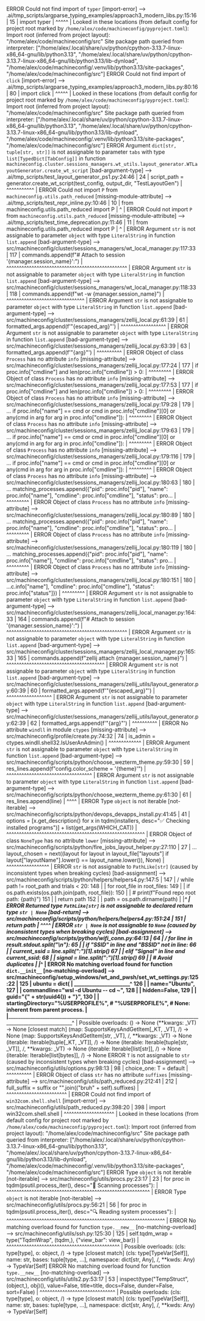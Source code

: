 ERROR Could not find import of `typer` [import-error]
  --> .ai/tmp_scripts/argparse_typing_examples/approach3_modern_libs.py:15:16
   |
15 |         import typer
   |                ^^^^^
   |
  Looked in these locations (from default config for project root marked by `/home/alex/code/machineconfig/pyproject.toml`):
  Import root (inferred from project layout): "/home/alex/code/machineconfig/src"
  Site package path queried from interpreter: ["/home/alex/.local/share/uv/python/cpython-3.13.7-linux-x86_64-gnu/lib/python3.13", "/home/alex/.local/share/uv/python/cpython-3.13.7-linux-x86_64-gnu/lib/python3.13/lib-dynload", "/home/alex/code/machineconfig/.venv/lib/python3.13/site-packages", "/home/alex/code/machineconfig/src"]
ERROR Could not find import of `click` [import-error]
  --> .ai/tmp_scripts/argparse_typing_examples/approach3_modern_libs.py:80:16
   |
80 |         import click
   |                ^^^^^
   |
  Looked in these locations (from default config for project root marked by `/home/alex/code/machineconfig/pyproject.toml`):
  Import root (inferred from project layout): "/home/alex/code/machineconfig/src"
  Site package path queried from interpreter: ["/home/alex/.local/share/uv/python/cpython-3.13.7-linux-x86_64-gnu/lib/python3.13", "/home/alex/.local/share/uv/python/cpython-3.13.7-linux-x86_64-gnu/lib/python3.13/lib-dynload", "/home/alex/code/machineconfig/.venv/lib/python3.13/site-packages", "/home/alex/code/machineconfig/src"]
ERROR Argument `dict[str, tuple[str, str]]` is not assignable to parameter `tabs` with type `list[TypedDict[TabConfig]]` in function `machineconfig.cluster.sessions_managers.wt_utils.layout_generator.WTLayoutGenerator.create_wt_script` [bad-argument-type]
  --> .ai/tmp_scripts/test_layout_generator_ps1.py:24:46
   |
24 |     script_path = generator.create_wt_script(test_config, output_dir, "TestLayoutGen")
   |                                              ^^^^^^^^^^^
   |
ERROR Could not import `P` from `machineconfig.utils.path_reduced` [missing-module-attribute]
  --> .ai/tmp_scripts/test_repr_inline.py:10:46
   |
10 | from machineconfig.utils.path_reduced import P
   |                                              ^
   |
ERROR Could not import `P` from `machineconfig.utils.path_reduced` [missing-module-attribute]
  --> .ai/tmp_scripts/test_time_deprecation.py:11:46
   |
11 | from machineconfig.utils.path_reduced import P
   |                                              ^
   |
ERROR Argument `str` is not assignable to parameter `object` with type `LiteralString` in function `list.append` [bad-argument-type]
   --> src/machineconfig/cluster/sessions_managers/wt_local_manager.py:117:33
    |
117 |                 commands.append(f"# Attach to session '{manager.session_name}':")
    |                                 ^^^^^^^^^^^^^^^^^^^^^^^^^^^^^^^^^^^^^^^^^^^^^^^^
    |
ERROR Argument `str` is not assignable to parameter `object` with type `LiteralString` in function `list.append` [bad-argument-type]
   --> src/machineconfig/cluster/sessions_managers/wt_local_manager.py:118:33
    |
118 |                 commands.append(f"wt -w {manager.session_name}")
    |                                 ^^^^^^^^^^^^^^^^^^^^^^^^^^^^^^^
    |
ERROR Argument `str` is not assignable to parameter `object` with type `LiteralString` in function `list.append` [bad-argument-type]
  --> src/machineconfig/cluster/sessions_managers/zellij_local.py:61:39
   |
61 |                 formatted_args.append(f'"{escaped_arg}"')
   |                                       ^^^^^^^^^^^^^^^^^^
   |
ERROR Argument `str` is not assignable to parameter `object` with type `LiteralString` in function `list.append` [bad-argument-type]
  --> src/machineconfig/cluster/sessions_managers/zellij_local.py:63:39
   |
63 |                 formatted_args.append(f'"{arg}"')
   |                                       ^^^^^^^^^^
   |
ERROR Object of class `Process` has no attribute `info` [missing-attribute]
   --> src/machineconfig/cluster/sessions_managers/zellij_local.py:177:24
    |
177 |                     if proc.info["cmdline"] and len(proc.info["cmdline"]) > 0:
    |                        ^^^^^^^^^
    |
ERROR Object of class `Process` has no attribute `info` [missing-attribute]
   --> src/machineconfig/cluster/sessions_managers/zellij_local.py:177:53
    |
177 |                     if proc.info["cmdline"] and len(proc.info["cmdline"]) > 0:
    |                                                     ^^^^^^^^^
    |
ERROR Object of class `Process` has no attribute `info` [missing-attribute]
   --> src/machineconfig/cluster/sessions_managers/zellij_local.py:179:28
    |
179 | ...   if proc.info["name"] == cmd or cmd in proc.info["cmdline"][0] or any(cmd in arg for arg in proc.info["cmdline"]):
    |          ^^^^^^^^^
    |
ERROR Object of class `Process` has no attribute `info` [missing-attribute]
   --> src/machineconfig/cluster/sessions_managers/zellij_local.py:179:63
    |
179 | ...   if proc.info["name"] == cmd or cmd in proc.info["cmdline"][0] or any(cmd in arg for arg in proc.info["cmdline"]):
    |                                             ^^^^^^^^^
    |
ERROR Object of class `Process` has no attribute `info` [missing-attribute]
   --> src/machineconfig/cluster/sessions_managers/zellij_local.py:179:116
    |
179 | ...   if proc.info["name"] == cmd or cmd in proc.info["cmdline"][0] or any(cmd in arg for arg in proc.info["cmdline"]):
    |                                                                                                  ^^^^^^^^^
    |
ERROR Object of class `Process` has no attribute `info` [missing-attribute]
   --> src/machineconfig/cluster/sessions_managers/zellij_local.py:180:63
    |
180 | ...   matching_processes.append({"pid": proc.info["pid"], "name": proc.info["name"], "cmdline": proc.info["cmdline"], "status": pro...
    |                                         ^^^^^^^^^
    |
ERROR Object of class `Process` has no attribute `info` [missing-attribute]
   --> src/machineconfig/cluster/sessions_managers/zellij_local.py:180:89
    |
180 | ...   matching_processes.append({"pid": proc.info["pid"], "name": proc.info["name"], "cmdline": proc.info["cmdline"], "status": pro...
    |                                                                   ^^^^^^^^^
    |
ERROR Object of class `Process` has no attribute `info` [missing-attribute]
   --> src/machineconfig/cluster/sessions_managers/zellij_local.py:180:119
    |
180 | ...   matching_processes.append({"pid": proc.info["pid"], "name": proc.info["name"], "cmdline": proc.info["cmdline"], "status": pro...
    |                                                                                                 ^^^^^^^^^
    |
ERROR Object of class `Process` has no attribute `info` [missing-attribute]
   --> src/machineconfig/cluster/sessions_managers/zellij_local.py:180:151
    |
180 | ...c.info["name"], "cmdline": proc.info["cmdline"], "status": proc.info["status"]})
    |                                                               ^^^^^^^^^
    |
ERROR Argument `str` is not assignable to parameter `object` with type `LiteralString` in function `list.append` [bad-argument-type]
   --> src/machineconfig/cluster/sessions_managers/zellij_local_manager.py:164:33
    |
164 |                 commands.append(f"# Attach to session '{manager.session_name}':")
    |                                 ^^^^^^^^^^^^^^^^^^^^^^^^^^^^^^^^^^^^^^^^^^^^^^^^
    |
ERROR Argument `str` is not assignable to parameter `object` with type `LiteralString` in function `list.append` [bad-argument-type]
   --> src/machineconfig/cluster/sessions_managers/zellij_local_manager.py:165:33
    |
165 |                 commands.append(f"zellij attach {manager.session_name}")
    |                                 ^^^^^^^^^^^^^^^^^^^^^^^^^^^^^^^^^^^^^^^
    |
ERROR Argument `str` is not assignable to parameter `object` with type `LiteralString` in function `list.append` [bad-argument-type]
  --> src/machineconfig/cluster/sessions_managers/zellij_utils/layout_generator.py:60:39
   |
60 |                 formatted_args.append(f'"{escaped_arg}"')
   |                                       ^^^^^^^^^^^^^^^^^^
   |
ERROR Argument `str` is not assignable to parameter `object` with type `LiteralString` in function `list.append` [bad-argument-type]
  --> src/machineconfig/cluster/sessions_managers/zellij_utils/layout_generator.py:62:39
   |
62 |                 formatted_args.append(f'"{arg}"')
   |                                       ^^^^^^^^^^
   |
ERROR No attribute `windll` in module `ctypes` [missing-attribute]
  --> src/machineconfig/profile/create.py:74:32
   |
74 |                     is_admin = ctypes.windll.shell32.IsUserAnAdmin()
   |                                ^^^^^^^^^^^^^
   |
ERROR Argument `str` is not assignable to parameter `object` with type `LiteralString` in function `list.append` [bad-argument-type]
  --> src/machineconfig/scripts/python/choose_wezterm_theme.py:59:30
   |
59 |             res_lines.append(f"config.color_scheme = '{theme}'")
   |                              ^^^^^^^^^^^^^^^^^^^^^^^^^^^^^^^^^^
   |
ERROR Argument `str` is not assignable to parameter `object` with type `LiteralString` in function `list.append` [bad-argument-type]
  --> src/machineconfig/scripts/python/choose_wezterm_theme.py:61:30
   |
61 |             res_lines.append(line)
   |                              ^^^^
   |
ERROR Type `object` is not iterable [not-iterable]
  --> src/machineconfig/scripts/python/devops_devapps_install.py:41:45
   |
41 |     options = [x.get_description() for x in tqdm(installers, desc="✅ Checking installed programs")] + list(get_args(WHICH_CAT))
   |                                             ^^^^^^^^^^^^^^^^^^^^^^^^^^^^^^^^^^^^^^^^^^^^^^^^^^^^^^^
   |
ERROR Object of class `NoneType` has no attribute `lower` [missing-attribute]
  --> src/machineconfig/scripts/python/fire_jobs_layout_helper.py:27:110
   |
27 | ...   layout_chosen = next((layout for layout in layout_file["layouts"] if layout["layoutName"].lower() == layout_name.lower()), None)
   |                                                                                                            ^^^^^^^^^^^^^^^^^
   |
ERROR `str` is not assignable to `PathLike[str]` (caused by inconsistent types when breaking cycles) [bad-assignment]
   --> src/machineconfig/scripts/python/helpers/helpers4.py:147:5
    |
147 | /     while path != root_path and trials < 20:
148 | |         for root_file in root_files:
149 | |             if os.path.exists(os.path.join(path, root_file)):
150 | |                 # print(f"Found repo root path: {path}")
151 | |                 return path
152 | |         path = os.path.dirname(path)
    | |_____________________________________^
    |
ERROR Returned type `PathLike[str]` is not assignable to declared return type `str | None` [bad-return]
   --> src/machineconfig/scripts/python/helpers/helpers4.py:151:24
    |
151 |                 return path
    |                        ^^^^
    |
ERROR `str | None` is not assignable to `None` (caused by inconsistent types when breaking cycles) [bad-assignment]
  --> src/machineconfig/scripts/python/wifi_conn.py:64:13
   |
64 | /             for line in result.stdout.split("\n"):
65 | |                 if "SSID" in line and "BSSID" not in line:
66 | |                     current_ssid = line.split(":")[1].strip()
67 | |                 elif "Signal" in line and current_ssid:
68 | |                     signal = line.split(":")[1].strip()
69 | |                     # Avoid duplicates
   | |_______________________________________^
   |
ERROR No matching overload found for function `dict.__init__` [no-matching-overload]
   --> src/machineconfig/setup_windows/wt_and_pwsh/set_wt_settings.py:125:22
    |
125 |           ubuntu = dict(
    |  ______________________^
126 | |             name="Ubuntu",
127 | |             commandline="wsl -d Ubuntu -- cd ~",
128 | |             hidden=False,
129 | |             guid="{" + str(uuid4()) + "}",
130 | |             startingDirectory="%USERPROFILE%",  # "%USERPROFILE%",   # None: inherent from parent process.
    | |___________________________________________________________________________________________________________^
    |
  Possible overloads:
  () -> None
  (**kwargs: _VT) -> None [closest match]
  (map: SupportsKeysAndGetItem[_KT, _VT], /) -> None
  (map: SupportsKeysAndGetItem[str, _VT], /, **kwargs: _VT) -> None
  (iterable: Iterable[tuple[_KT, _VT]], /) -> None
  (iterable: Iterable[tuple[str, _VT]], /, **kwargs: _VT) -> None
  (iterable: Iterable[list[str]], /) -> None
  (iterable: Iterable[list[bytes]], /) -> None
ERROR `T` is not assignable to `str` (caused by inconsistent types when breaking cycles) [bad-assignment]
  --> src/machineconfig/utils/options.py:98:13
   |
98 |             choice_one: T = default
   |             ^^^^^^^^^^
   |
ERROR Object of class `str` has no attribute `suffixes` [missing-attribute]
   --> src/machineconfig/utils/path_reduced.py:212:41
    |
212 |         full_suffix = suffix or "".join(("bruh" + self).suffixes)
    |                                         ^^^^^^^^^^^^^^^^^^^^^^^^
    |
ERROR Could not find import of `win32com.shell.shell` [import-error]
   --> src/machineconfig/utils/path_reduced.py:398:20
    |
398 |             import win32com.shell.shell
    |                    ^^^^^^^^^^^^^^^^^^^^
    |
  Looked in these locations (from default config for project root marked by `/home/alex/code/machineconfig/pyproject.toml`):
  Import root (inferred from project layout): "/home/alex/code/machineconfig/src"
  Site package path queried from interpreter: ["/home/alex/.local/share/uv/python/cpython-3.13.7-linux-x86_64-gnu/lib/python3.13", "/home/alex/.local/share/uv/python/cpython-3.13.7-linux-x86_64-gnu/lib/python3.13/lib-dynload", "/home/alex/code/machineconfig/.venv/lib/python3.13/site-packages", "/home/alex/code/machineconfig/src"]
ERROR Type `object` is not iterable [not-iterable]
  --> src/machineconfig/utils/procs.py:23:17
   |
23 |     for proc in tqdm(psutil.process_iter(), desc="🔎 Scanning processes"):
   |                 ^^^^^^^^^^^^^^^^^^^^^^^^^^^^^^^^^^^^^^^^^^^^^^^^^^^^^^^^^
   |
ERROR Type `object` is not iterable [not-iterable]
  --> src/machineconfig/utils/procs.py:56:21
   |
56 |         for proc in tqdm(psutil.process_iter(), desc="🔍 Reading system processes"):
   |                     ^^^^^^^^^^^^^^^^^^^^^^^^^^^^^^^^^^^^^^^^^^^^^^^^^^^^^^^^^^^^^^^
   |
ERROR No matching overload found for function `type.__new__` [no-matching-overload]
   --> src/machineconfig/utils/ssh.py:125:30
    |
125 |         self.tqdm_wrap = type("TqdmWrap", (tqdm,), {"view_bar": view_bar})
    |                              ^^^^^^^^^^^^^^^^^^^^^^^^^^^^^^^^^^^^^^^^^^^^^
    |
  Possible overloads:
  (cls: type[type], o: object, /) -> type [closest match]
  (cls: type[TypeVar[Self]], name: str, bases: tuple[type, ...], namespace: dict[str, Any], /, **kwds: Any) -> TypeVar[Self]
ERROR No matching overload found for function `type.__new__` [no-matching-overload]
  --> src/machineconfig/utils/utils2.py:53:17
   |
53 |     inspect(type("TempStruct", (object,), obj)(), value=False, title=title, docs=False, dunder=False, sort=False)
   |                 ^^^^^^^^^^^^^^^^^^^^^^^^^^^^^^
   |
  Possible overloads:
  (cls: type[type], o: object, /) -> type [closest match]
  (cls: type[TypeVar[Self]], name: str, bases: tuple[type, ...], namespace: dict[str, Any], /, **kwds: Any) -> TypeVar[Self]
